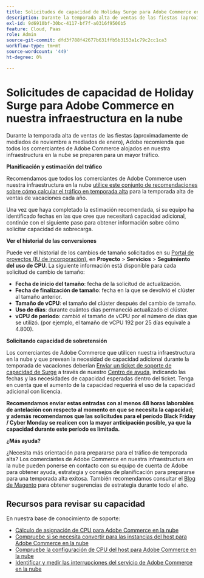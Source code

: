 ```yaml
---
title: Solicitudes de capacidad de Holiday Surge para Adobe Commerce en nuestra infraestructura en la nube
description: Durante la temporada alta de ventas de las fiestas (aproximadamente de mediados de noviembre a mediados de enero), Adobe recomienda que todos los comerciantes de Adobe Commerce alojados en nuestra infraestructura en la nube se preparen para un mayor tráfico.
exl-id: 9d6910bf-30bc-4117-bf7f-a0316f9506b5
feature: Cloud, Paas
role: Admin
source-git-commit: dfd3f788f42677b631ffb5b3153a1c79c2cc1ca3
workflow-type: tm+mt
source-wordcount: '449'
ht-degree: 0%

---
```


# Solicitudes de capacidad de Holiday Surge para Adobe Commerce en nuestra infraestructura en la nube

Durante la temporada alta de ventas de las fiestas (aproximadamente de mediados de noviembre a mediados de enero), Adobe recomienda que todos los comerciantes de Adobe Commerce alojados en nuestra infraestructura en la nube se preparen para un mayor tráfico.

**Planificación y estimación del tráfico**

Recomendamos que todos los comerciantes de Adobe Commerce usen nuestra infraestructura en la nube [utilice este conjunto de recomendaciones sobre cómo calcular el tráfico en temporada alta](https://business.adobe.com/blog/how-to/the-5-ps-of-peak-season-performance-a-guide-to-preparing-your-infrastructure-for-high-traffic) para la temporada alta de ventas de vacaciones cada año.

Una vez que haya completado la estimación recomendada, si su equipo ha identificado fechas en las que cree que necesitará capacidad adicional, continúe con el siguiente paso para obtener información sobre cómo solicitar capacidad de sobrecarga.

**Ver el historial de las conversiones**

Puede ver el historial de los cambios de tamaño solicitados en su [Portal de proyectos (IU de incorporación)](https://devdocs.magento.com/cloud/onboarding/onboarding-tasks.html), en **Proyecto** > **Servicios** > **Seguimiento del uso de CPU**.
La siguiente información está disponible para cada solicitud de cambio de tamaño:

* **Fecha de inicio del tamaño**: fecha de la solicitud de actualización.
* **Fecha de finalización de tamaño**: fecha en la que se devolvió el clúster al tamaño anterior.
* **Tamaño de vCPU**: el tamaño del clúster después del cambio de tamaño.
* **Uso de días**: durante cuántos días permaneció actualizado el clúster.
* **vCPU de período**: cambió el tamaño de vCPU por el número de días que se utilizó. (por ejemplo, el tamaño de vCPU 192 por 25 días equivale a 4.800).

**Solicitando capacidad de sobretensión**

Los comerciantes de Adobe Commerce que utilicen nuestra infraestructura en la nube y que prevean la necesidad de capacidad adicional durante la temporada de vacaciones deberían [Enviar un ticket de soporte de capacidad de Surge](https://experienceleague.adobe.com/docs/commerce-knowledge-base/kb/how-to/how-to-request-temporary-magento-upsize.html) a través de nuestro [Centro de ayuda](/help/overview.md), indicando las fechas y las necesidades de capacidad esperadas dentro del ticket. Tenga en cuenta que el aumento de la capacidad requerirá el uso de la capacidad adicional con licencia.

**Recomendamos enviar estas entradas con al menos 48 horas laborables de antelación con respecto al momento en que se necesita la capacidad; y además recomendamos que las solicitudes para el período Black Friday / Cyber Monday se realicen con la mayor anticipación posible, ya que la capacidad durante este período es limitada.**


**¿Más ayuda?**

¿Necesita más orientación para prepararse para el tráfico de temporada alta? Los comerciantes de Adobe Commerce en nuestra infraestructura en la nube pueden ponerse en contacto con su equipo de cuenta de Adobe para obtener ayuda, estrategia y consejos de planificación para prepararse para una temporada alta exitosa. También recomendamos consultar el [Blog de Magento](https://magento.com/blog) para obtener sugerencias de estrategia durante todo el año.

## Recursos para revisar su capacidad

En nuestra base de conocimiento de soporte:

* [Cálculo de asignación de CPU para Adobe Commerce en la nube](https://experienceleague.adobe.com/docs/commerce-knowledge-base/kb/how-to/magento-commerce-cloud-cpu-allocation-calculation.html)
* [Compruebe si se necesita convertir para las instancias del host para Adobe Commerce en la nube](https://experienceleague.adobe.com/docs/commerce-knowledge-base/kb/how-to/magento-commerce-cloud-check-if-upsize-for-hosts-instances-is-needed.html)
* [Compruebe la configuración de CPU del host para Adobe Commerce en la nube](https://experienceleague.adobe.com/docs/commerce-knowledge-base/kb/how-to/magento-commerce-cloud-check-hosts-cpu-configuration.html)
* [Identificar y medir las interrupciones del servicio de Adobe Commerce en la nube](https://experienceleague.adobe.com/docs/commerce-knowledge-base/kb/how-to/how-to-identify-outages.html)
